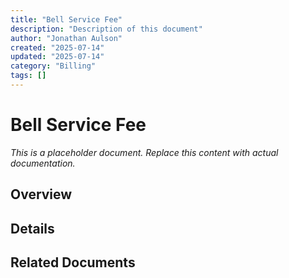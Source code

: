 ```yaml
---
title: "Bell Service Fee"
description: "Description of this document"
author: "Jonathan Aulson"
created: "2025-07-14"
updated: "2025-07-14"
category: "Billing"
tags: []
---
```


# Bell Service Fee

*This is a placeholder document. Replace this content with actual documentation.*

## Overview

## Details

## Related Documents


